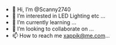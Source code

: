 - 👋 Hi, I’m @Scanny2740
- 👀 I’m interested in LED Lighting etc ...
- 🌱 I’m currently learning ...
- 💞️ I’m looking to collaborate on ...
- 📫 How to reach me xappik@me.com...

<!---
Scanny2740/Scanny2740 is a ✨ special ✨ repository because its `README.md` (this file) appears on your GitHub profile.
You can click the Preview link to take a look at your changes.
--->

